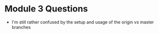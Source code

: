 # Module 3 Questions

* I'm still rather confused by the setup and usage of the origin vs master branches
